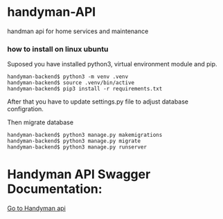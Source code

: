 # handyman-API
handman api for home services and maintenance
### how to install on linux ubuntu

Suposed you have installed python3, virtual environment module and pip. 

```shell
handyman-backend$ python3 -m venv .venv
handyman-backend$ source .venv/bin/active
handyman-backend$ pip3 install -r requirements.txt
```
After that you have to update settings.py file to adjust database configration.


Then migrate database
```shell
handyman-backend$ python3 manage.py makemigrations
handyman-backend$ python3 manage.py migrate
handyman-backend$ python3 manage.py runserver
```
# Handyman API Swagger Documentation: 
[Go to Handyman api](http://handymancompany.pythonanywhere.com/swagger/ "Live demo")
